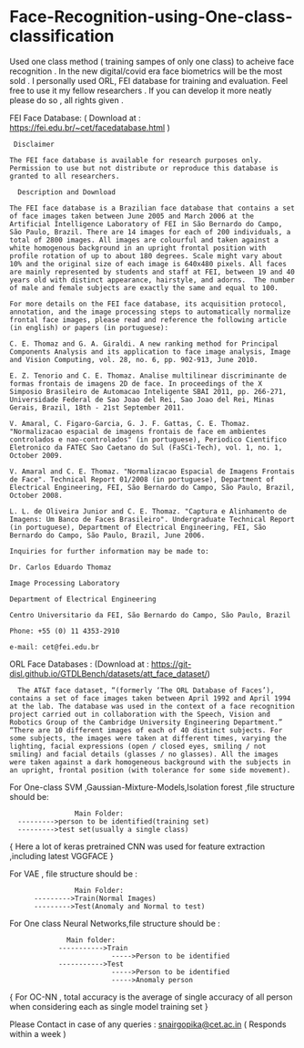 # Face-Recognition-using-One-class-classification
Used one class method ( training sampes of only one class) to acheive face recognition . In the new digital/covid era face biometrics will be the most sold . I personally used ORL, FEI database for training and evaluation. Feel free to use it my fellow researchers  .  If you can develop it more neatly please do so , all rights given . 


FEI Face Database: ( Download at : https://fei.edu.br/~cet/facedatabase.html )
     
     Disclaimer

    The FEI face database is available for research purposes only. Permission to use but not distribute or reproduce this database is granted to all researchers.

      Description and Download

    The FEI face database is a Brazilian face database that contains a set of face images taken between June 2005 and March 2006 at the Artificial Intelligence Laboratory of FEI in São Bernardo do Campo, São Paulo, Brazil. There are 14 images for each of 200 individuals, a total of 2800 images. All images are colourful and taken against a white homogenous background in an upright frontal position with profile rotation of up to about 180 degrees. Scale might vary about 10% and the original size of each image is 640x480 pixels. All faces are mainly represented by students and staff at FEI, between 19 and 40 years old with distinct appearance, hairstyle, and adorns.  The number of male and female subjects are exactly the same and equal to 100. 
    
    For more details on the FEI face database, its acquisition protocol, annotation, and the image processing steps to automatically normalize frontal face images, please read and reference the following article (in english) or papers (in portuguese):

    C. E. Thomaz and G. A. Giraldi. A new ranking method for Principal Components Analysis and its application to face image analysis, Image and Vision Computing, vol. 28, no. 6, pp. 902-913, June 2010.

    E. Z. Tenorio and C. E. Thomaz. Analise multilinear discriminante de formas frontais de imagens 2D de face. In proceedings of the X Simposio Brasileiro de Automacao Inteligente SBAI 2011, pp. 266-271, Universidade Federal de Sao Joao del Rei, Sao Joao del Rei, Minas Gerais, Brazil, 18th - 21st September 2011.

    V. Amaral, C. Figaro-Garcia, G. J. F. Gattas, C. E. Thomaz. "Normalizacao espacial de imagens frontais de face em ambientes controlados e nao-controlados" (in portuguese), Periodico Cientifico Eletronico da FATEC Sao Caetano do Sul (FaSCi-Tech), vol. 1, no. 1, October 2009.

    V. Amaral and C. E. Thomaz. "Normalizacao Espacial de Imagens Frontais de Face". Technical Report 01/2008 (in portuguese), Department of Electrical Engineering, FEI, São Bernardo do Campo, São Paulo, Brazil, October 2008.

    L. L. de Oliveira Junior and C. E. Thomaz. "Captura e Alinhamento de Imagens: Um Banco de Faces Brasileiro". Undergraduate Technical Report (in portuguese), Department of Electrical Engineering, FEI, São Bernardo do Campo, São Paulo, Brazil, June 2006.

    Inquiries for further information may be made to:

    Dr. Carlos Eduardo Thomaz

    Image Processing Laboratory

    Department of Electrical Engineering

    Centro Universitario da FEI, São Bernardo do Campo, São Paulo, Brazil

    Phone: +55 (0) 11 4353-2910

    e-mail: cet@fei.edu.br
ORL  Face Databases : (Download at : https://git-disl.github.io/GTDLBench/datasets/att_face_dataset/)

      The AT&T face dataset, “(formerly ‘The ORL Database of Faces’), contains a set of face images taken between April 1992 and April 1994 at the lab. The database was used in the context of a face recognition project carried out in collaboration with the Speech, Vision and Robotics Group of the Cambridge University Engineering Department.” “There are 10 different images of each of 40 distinct subjects. For some subjects, the images were taken at different times, varying the lighting, facial expressions (open / closed eyes, smiling / not smiling) and facial details (glasses / no glasses). All the images were taken against a dark homogeneous background with the subjects in an upright, frontal position (with tolerance for some side movement). 

For One-class SVM ,Gaussian-Mixture-Models,Isolation forest ,file structure should be:
                       
                    Main Folder:
      --------->person to be identified(training set)
      --------->test set(usually a single class)
{ Here a lot of keras pretrained CNN was used for feature extraction ,including latest VGGFACE  }

For VAE , file structure should be :

                    Main Folder:
          --------->Train(Normal Images)
          --------->Test(Anomaly and Normal to test)


For One class Neural Networks,file structure should be :

                  Main folder:
                ----------->Train
                             ----->Person to be identified 
                ----------->Test
                             ----->Person to be identified 
                             ----->Anomaly person 

{ For OC-NN , total accuracy is the average of  single accuracy of all person when considering each as single model training set }


Please Contact in case of any queries : snairgopika@cet.ac.in ( Responds within a week )

